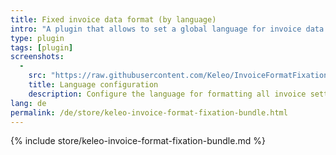 ```yaml
---
title: Fixed invoice data format (by language)
intro: "A plugin that allows to set a global language for invoice data formats"
type: plugin
tags: [plugin]
screenshots:
  - 
    src: "https://raw.githubusercontent.com/Keleo/InvoiceFormatFixationBundle/main/screenshot.png"
    title: Language configuration
    description: Configure the language for formatting all invoice settings 
lang: de
permalink: /de/store/keleo-invoice-format-fixation-bundle.html
---
```


{% include store/keleo-invoice-format-fixation-bundle.md %}
